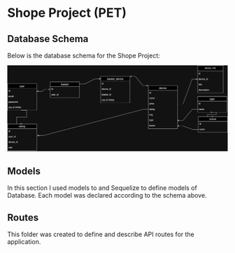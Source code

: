 # Shope Project (PET)



## Database Schema

Below is the database schema for the Shope Project:

![Database Schema](./static/img/BD_shop.drawio.png)


## Models 
In this section I used models to and Sequelize to define models of Database. 
Each model was declared according to the schema above. 


## Routes 
This folder was created to define and describe API routes for the application.

